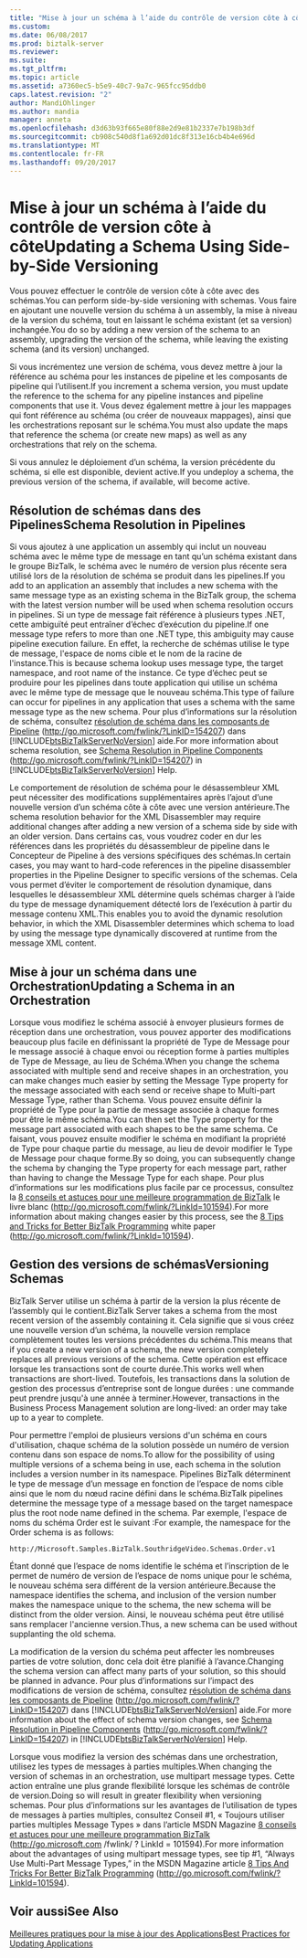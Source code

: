 ```yaml
---
title: "Mise à jour un schéma à l’aide du contrôle de version côte à côte | Documents Microsoft"
ms.custom: 
ms.date: 06/08/2017
ms.prod: biztalk-server
ms.reviewer: 
ms.suite: 
ms.tgt_pltfrm: 
ms.topic: article
ms.assetid: a7360ec5-b5e9-40c7-9a7c-965fcc95ddb0
caps.latest.revision: "2"
author: MandiOhlinger
ms.author: mandia
manager: anneta
ms.openlocfilehash: d3d63b93f665e80f88e2d9e81b2337e7b198b3df
ms.sourcegitcommit: cb908c540d8f1a692d01dc8f313e16cb4b4e696d
ms.translationtype: MT
ms.contentlocale: fr-FR
ms.lasthandoff: 09/20/2017
---
```

# <a name="updating-a-schema-using-side-by-side-versioning"></a><span data-ttu-id="93dee-102">Mise à jour un schéma à l’aide du contrôle de version côte à côte</span><span class="sxs-lookup"><span data-stu-id="93dee-102">Updating a Schema Using Side-by-Side Versioning</span></span>
<span data-ttu-id="93dee-103">Vous pouvez effectuer le contrôle de version côte à côte avec des schémas.</span><span class="sxs-lookup"><span data-stu-id="93dee-103">You can perform side-by-side versioning with schemas.</span></span> <span data-ttu-id="93dee-104">Vous faire en ajoutant une nouvelle version du schéma à un assembly, la mise à niveau de la version du schéma, tout en laissant le schéma existant (et sa version) inchangée.</span><span class="sxs-lookup"><span data-stu-id="93dee-104">You do so by adding a new version of the schema to an assembly, upgrading the version of the schema, while leaving the existing schema (and its version) unchanged.</span></span>  
  
 <span data-ttu-id="93dee-105">Si vous incrémentez une version de schéma, vous devez mettre à jour la référence au schéma pour les instances de pipeline et les composants de pipeline qui l’utilisent.</span><span class="sxs-lookup"><span data-stu-id="93dee-105">If you increment a schema version, you must update the reference to the schema for any pipeline instances and pipeline components that use it.</span></span> <span data-ttu-id="93dee-106">Vous devez également mettre à jour les mappages qui font référence au schéma (ou créer de nouveaux mappages), ainsi que les orchestrations reposant sur le schéma.</span><span class="sxs-lookup"><span data-stu-id="93dee-106">You must also update the maps that reference the schema (or create new maps) as well as any orchestrations that rely on the schema.</span></span>  
  
 <span data-ttu-id="93dee-107">Si vous annulez le déploiement d’un schéma, la version précédente du schéma, si elle est disponible, devient active.</span><span class="sxs-lookup"><span data-stu-id="93dee-107">If you undeploy a schema, the previous version of the schema, if available, will become active.</span></span>  
  
## <a name="schema-resolution-in-pipelines"></a><span data-ttu-id="93dee-108">Résolution de schémas dans des Pipelines</span><span class="sxs-lookup"><span data-stu-id="93dee-108">Schema Resolution in Pipelines</span></span>  
 <span data-ttu-id="93dee-109">Si vous ajoutez à une application un assembly qui inclut un nouveau schéma avec le même type de message en tant qu’un schéma existant dans le groupe BizTalk, le schéma avec le numéro de version plus récente sera utilisé lors de la résolution de schéma se produit dans les pipelines.</span><span class="sxs-lookup"><span data-stu-id="93dee-109">If you add to an application an assembly that includes a new schema with the same message type as an existing schema in the BizTalk group, the schema with the latest version number will be used when schema resolution occurs in pipelines.</span></span> <span data-ttu-id="93dee-110">Si un type de message fait référence à plusieurs types .NET, cette ambiguïté peut entraîner d’échec d’exécution du pipeline.</span><span class="sxs-lookup"><span data-stu-id="93dee-110">If one message type refers to more than one .NET type, this ambiguity may cause pipeline execution failure.</span></span> <span data-ttu-id="93dee-111">En effet, la recherche de schémas utilise le type de message, l'espace de noms cible et le nom de la racine de l'instance.</span><span class="sxs-lookup"><span data-stu-id="93dee-111">This is because schema lookup uses message type, the target namespace, and root name of the instance.</span></span> <span data-ttu-id="93dee-112">Ce type d’échec peut se produire pour les pipelines dans toute application qui utilise un schéma avec le même type de message que le nouveau schéma.</span><span class="sxs-lookup"><span data-stu-id="93dee-112">This type of failure can occur for pipelines in any application that uses a schema with the same message type as the new schema.</span></span> <span data-ttu-id="93dee-113">Pour plus d’informations sur la résolution de schéma, consultez [résolution de schéma dans les composants de Pipeline](http://go.microsoft.com/fwlink/?LinkID=154207) (http://go.microsoft.com/fwlink/?LinkID=154207) dans [!INCLUDE[btsBizTalkServerNoVersion](../includes/btsbiztalkservernoversion-md.md)] aide.</span><span class="sxs-lookup"><span data-stu-id="93dee-113">For more information about schema resolution, see [Schema Resolution in Pipeline Components](http://go.microsoft.com/fwlink/?LinkID=154207) (http://go.microsoft.com/fwlink/?LinkID=154207) in [!INCLUDE[btsBizTalkServerNoVersion](../includes/btsbiztalkservernoversion-md.md)] Help.</span></span>  
  
 <span data-ttu-id="93dee-114">Le comportement de résolution de schéma pour le désassembleur XML peut nécessiter des modifications supplémentaires après l’ajout d’une nouvelle version d’un schéma côte à côte avec une version antérieure.</span><span class="sxs-lookup"><span data-stu-id="93dee-114">The schema resolution behavior for the XML Disassembler may require additional changes after adding a new version of a schema side by side with an older version.</span></span> <span data-ttu-id="93dee-115">Dans certains cas, vous voudrez coder en dur les références dans les propriétés du désassembleur de pipeline dans le Concepteur de Pipeline à des versions spécifiques des schémas.</span><span class="sxs-lookup"><span data-stu-id="93dee-115">In certain cases, you may want to hard-code references in the pipeline disassembler properties in the Pipeline Designer to specific versions of the schemas.</span></span> <span data-ttu-id="93dee-116">Cela vous permet d’éviter le comportement de résolution dynamique, dans lesquelles le désassembleur XML détermine quels schémas charger à l’aide du type de message dynamiquement détecté lors de l’exécution à partir du message contenu XML.</span><span class="sxs-lookup"><span data-stu-id="93dee-116">This enables you to avoid the dynamic resolution behavior, in which the XML Disassembler determines which schema to load by using the message type dynamically discovered at runtime from the message XML content.</span></span>  
  
## <a name="updating-a-schema-in-an-orchestration"></a><span data-ttu-id="93dee-117">Mise à jour un schéma dans une Orchestration</span><span class="sxs-lookup"><span data-stu-id="93dee-117">Updating a Schema in an Orchestration</span></span>  
 <span data-ttu-id="93dee-118">Lorsque vous modifiez le schéma associé à envoyer plusieurs formes de réception dans une orchestration, vous pouvez apporter des modifications beaucoup plus facile en définissant la propriété de Type de Message pour le message associé à chaque envoi ou réception forme à parties multiples de Type de Message, au lieu de Schéma.</span><span class="sxs-lookup"><span data-stu-id="93dee-118">When you change the schema associated with multiple send and receive shapes in an orchestration, you can make changes much easier by setting the Message Type property for the message associated with each send or receive shape to Multi-part Message Type, rather than Schema.</span></span> <span data-ttu-id="93dee-119">Vous pouvez ensuite définir la propriété de Type pour la partie de message associée à chaque formes pour être le même schéma.</span><span class="sxs-lookup"><span data-stu-id="93dee-119">You can then set the Type property for the message part associated with each shapes to be the same schema.</span></span> <span data-ttu-id="93dee-120">Ce faisant, vous pouvez ensuite modifier le schéma en modifiant la propriété de Type pour chaque partie du message, au lieu de devoir modifier le Type de Message pour chaque forme.</span><span class="sxs-lookup"><span data-stu-id="93dee-120">By so doing, you can subsequently change the schema by changing the Type property for each message part, rather than having to change the Message Type for each shape.</span></span> <span data-ttu-id="93dee-121">Pour plus d’informations sur les modifications plus facile par ce processus, consultez la [8 conseils et astuces pour une meilleure programmation de BizTalk](http://go.microsoft.com/fwlink/?LinkId=101594) le livre blanc (http://go.microsoft.com/fwlink/?LinkId=101594).</span><span class="sxs-lookup"><span data-stu-id="93dee-121">For more information about making changes easier by this process, see the [8 Tips and Tricks for Better BizTalk Programming](http://go.microsoft.com/fwlink/?LinkId=101594) white paper (http://go.microsoft.com/fwlink/?LinkId=101594).</span></span>  
  
## <a name="versioning-schemas"></a><span data-ttu-id="93dee-122">Gestion des versions de schémas</span><span class="sxs-lookup"><span data-stu-id="93dee-122">Versioning Schemas</span></span>  
 <span data-ttu-id="93dee-123">BizTalk Server utilise un schéma à partir de la version la plus récente de l’assembly qui le contient.</span><span class="sxs-lookup"><span data-stu-id="93dee-123">BizTalk Server takes a schema from the most recent version of the assembly containing it.</span></span> <span data-ttu-id="93dee-124">Cela signifie que si vous créez une nouvelle version d’un schéma, la nouvelle version remplace complètement toutes les versions précédentes du schéma.</span><span class="sxs-lookup"><span data-stu-id="93dee-124">This means that if you create a new version of a schema, the new version completely replaces all previous versions of the schema.</span></span> <span data-ttu-id="93dee-125">Cette opération est efficace lorsque les transactions sont de courte durée.</span><span class="sxs-lookup"><span data-stu-id="93dee-125">This works well when transactions are short-lived.</span></span> <span data-ttu-id="93dee-126">Toutefois, les transactions dans la solution de gestion des processus d’entreprise sont de longue durées : une commande peut prendre jusqu'à une année à terminer.</span><span class="sxs-lookup"><span data-stu-id="93dee-126">However, transactions in the Business Process Management solution are long-lived: an order may take up to a year to complete.</span></span>  
  
 <span data-ttu-id="93dee-127">Pour permettre l'emploi de plusieurs versions d'un schéma en cours d'utilisation, chaque schéma de la solution possède un numéro de version contenu dans son espace de noms.</span><span class="sxs-lookup"><span data-stu-id="93dee-127">To allow for the possibility of using multiple versions of a schema being in use, each schema in the solution includes a version number in its namespace.</span></span> <span data-ttu-id="93dee-128">Pipelines BizTalk déterminent le type de message d’un message en fonction de l’espace de noms cible ainsi que le nom du nœud racine défini dans le schéma.</span><span class="sxs-lookup"><span data-stu-id="93dee-128">BizTalk pipelines determine the message type of a message based on the target namespace plus the root node name defined in the schema.</span></span> <span data-ttu-id="93dee-129">Par exemple, l'espace de noms du schéma Order est le suivant :</span><span class="sxs-lookup"><span data-stu-id="93dee-129">For example, the namespace for the Order schema is as follows:</span></span>  
  
```  
http://Microsoft.Samples.BizTalk.SouthridgeVideo.Schemas.Order.v1  
```  
  
 <span data-ttu-id="93dee-130">Étant donné que l’espace de noms identifie le schéma et l’inscription de le permet de numéro de version de l’espace de noms unique pour le schéma, le nouveau schéma sera différent de la version antérieure.</span><span class="sxs-lookup"><span data-stu-id="93dee-130">Because the namespace identifies the schema, and inclusion of the version number makes the namespace unique to the schema, the new schema will be distinct from the older version.</span></span> <span data-ttu-id="93dee-131">Ainsi, le nouveau schéma peut être utilisé sans remplacer l'ancienne version.</span><span class="sxs-lookup"><span data-stu-id="93dee-131">Thus, a new schema can be used without supplanting the old schema.</span></span>  
  
 <span data-ttu-id="93dee-132">La modification de la version du schéma peut affecter les nombreuses parties de votre solution, donc cela doit être planifié à l’avance.</span><span class="sxs-lookup"><span data-stu-id="93dee-132">Changing the schema version can affect many parts of your solution, so this should be planned in advance.</span></span> <span data-ttu-id="93dee-133">Pour plus d’informations sur l’impact des modifications de version de schéma, consultez [résolution de schéma dans les composants de Pipeline](http://go.microsoft.com/fwlink/?LinkID=154207) (http://go.microsoft.com/fwlink/?LinkID=154207) dans [!INCLUDE[btsBizTalkServerNoVersion](../includes/btsbiztalkservernoversion-md.md)] aide.</span><span class="sxs-lookup"><span data-stu-id="93dee-133">For more information about the effect of schema version changes, see [Schema Resolution in Pipeline Components](http://go.microsoft.com/fwlink/?LinkID=154207) (http://go.microsoft.com/fwlink/?LinkID=154207) in [!INCLUDE[btsBizTalkServerNoVersion](../includes/btsbiztalkservernoversion-md.md)] Help.</span></span>  
  
 <span data-ttu-id="93dee-134">Lorsque vous modifiez la version des schémas dans une orchestration, utilisez les types de messages à parties multiples.</span><span class="sxs-lookup"><span data-stu-id="93dee-134">When changing the version of schemas in an orchestration, use multipart message types.</span></span> <span data-ttu-id="93dee-135">Cette action entraîne une plus grande flexibilité lorsque les schémas de contrôle de version.</span><span class="sxs-lookup"><span data-stu-id="93dee-135">Doing so will result in greater flexibility when versioning schemas.</span></span> <span data-ttu-id="93dee-136">Pour plus d’informations sur les avantages de l’utilisation de types de messages à parties multiples, consultez Conseil #1, « Toujours utiliser parties multiples Message Types » dans l’article MSDN Magazine [8 conseils et astuces pour une meilleure programmation BizTalk](http://go.microsoft.com/fwlink/?LinkId=101594) (http://go.microsoft.com /fwlink/ ? LinkId = 101594).</span><span class="sxs-lookup"><span data-stu-id="93dee-136">For more information about the advantages of using multipart message types, see tip #1, “Always Use Multi-Part Message Types,” in the MSDN Magazine article [8 Tips And Tricks For Better BizTalk Programming](http://go.microsoft.com/fwlink/?LinkId=101594) (http://go.microsoft.com/fwlink/?LinkId=101594).</span></span>  
  
## <a name="see-also"></a><span data-ttu-id="93dee-137">Voir aussi</span><span class="sxs-lookup"><span data-stu-id="93dee-137">See Also</span></span>  
 [<span data-ttu-id="93dee-138">Meilleures pratiques pour la mise à jour des Applications</span><span class="sxs-lookup"><span data-stu-id="93dee-138">Best Practices for Updating Applications</span></span>](../technical-guides/best-practices-for-updating-applications.md)